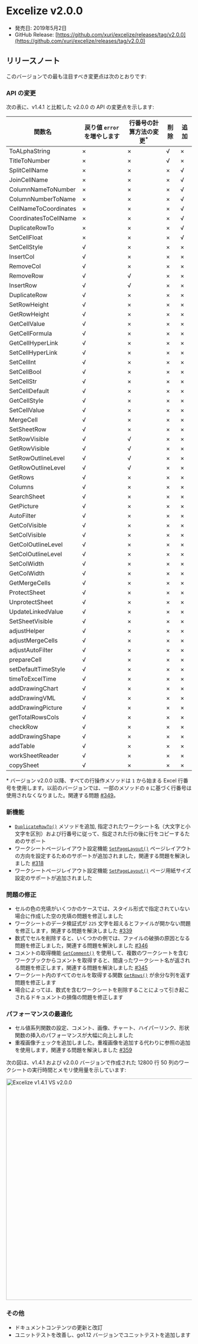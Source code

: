# Excelize v2.0.0

* 発売日: 2019年5月2日
* GitHub Release: [https://github.com/xuri/excelize/releases/tag/v2.0.0](https://github.com/xuri/excelize/releases/tag/v2.0.0)

## リリースノート

このバージョンでの最も注目すべき変更点は次のとおりです:

### API の変更

次の表に、v1.4.1 と比較した v2.0.0 の API の変更点を示します:

|関数名|戻り値 `error` を増やします|行番号の計算方法の変更<sup>\*</sup>|削除|追加|
|---|---|---|---|---|
|ToALphaString|&times;|&times;|&radic;|&times;|
|TitleToNumber|&times;|&times;|&radic;|&times;|
|SplitCellName|&times;|&times;|&times;|&radic;|
|JoinCellName|&times;|&times;|&times;|&radic;|
|ColumnNameToNumber|&times;|&times;|&times;|&radic;|
|ColumnNumberToName|&times;|&times;|&times;|&radic;|
|CellNameToCoordinates|&times;|&times;|&times;|&radic;|
|CoordinatesToCellName|&times;|&times;|&times;|&radic;|
|DuplicateRowTo|&times;|&times;|&times;|&radic;|
|SetCellFloat|&times;|&times;|&times;|&radic;|
|SetCellStyle|&radic;|&times;|&times;|&times;|
|InsertCol|&radic;|&times;|&times;|&times;|
|RemoveCol|&radic;|&times;|&times;|&times;|
|RemoveRow|&radic;|&radic;|&times;|&times;|
|InsertRow|&radic;|&radic;|&times;|&times;|
|DuplicateRow|&radic;|&times;|&times;|&times;|
|SetRowHeight|&radic;|&times;|&times;|&times;|
|GetRowHeight|&radic;|&times;|&times;|&times;|
|GetCellValue|&radic;|&times;|&times;|&times;|
|GetCellFormula|&radic;|&times;|&times;|&times;|
|GetCellHyperLink|&radic;|&times;|&times;|&times;|
|SetCellHyperLink|&radic;|&times;|&times;|&times;|
|SetCellInt|&radic;|&times;|&times;|&times;|
|SetCellBool|&radic;|&times;|&times;|&times;|
|SetCellStr|&radic;|&times;|&times;|&times;|
|SetCellDefault|&radic;|&times;|&times;|&times;|
|GetCellStyle|&radic;|&times;|&times;|&times;|
|SetCellValue|&radic;|&times;|&times;|&times;|
|MergeCell|&radic;|&times;|&times;|&times;|
|SetSheetRow|&radic;|&times;|&times;|&times;|
|SetRowVisible|&radic;|&radic;|&times;|&times;|
|GetRowVisible|&radic;|&radic;|&times;|&times;|
|SetRowOutlineLevel|&radic;|&radic;|&times;|&times;|
|GetRowOutlineLevel|&radic;|&radic;|&times;|&times;|
|GetRows|&radic;|&times;|&times;|&times;|
|Columns|&radic;|&times;|&times;|&times;|
|SearchSheet|&radic;|&times;|&times;|&times;|
|GetPicture|&radic;|&times;|&times;|&times;|
|AutoFilter|&radic;|&times;|&times;|&times;|
|GetColVisible|&radic;|&times;|&times;|&times;|
|SetColVisible|&radic;|&times;|&times;|&times;|
|GetColOutlineLevel|&radic;|&times;|&times;|&times;|
|SetColOutlineLevel|&radic;|&times;|&times;|&times;|
|SetColWidth|&radic;|&times;|&times;|&times;|
|GetColWidth|&radic;|&times;|&times;|&times;|
|GetMergeCells|&radic;|&times;|&times;|&times;|
|ProtectSheet|&radic;|&times;|&times;|&times;|
|UnprotectSheet|&radic;|&times;|&times;|&times;|
|UpdateLinkedValue|&radic;|&times;|&times;|&times;|
|SetSheetVisible|&radic;|&times;|&times;|&times;|
|adjustHelper|&radic;|&times;|&times;|&times;|
|adjustMergeCells|&radic;|&times;|&times;|&times;|
|adjustAutoFilter|&radic;|&times;|&times;|&times;|
|prepareCell|&radic;|&times;|&times;|&times;|
|setDefaultTimeStyle|&radic;|&times;|&times;|&times;|
|timeToExcelTime|&radic;|&times;|&times;|&times;|
|addDrawingChart|&radic;|&times;|&times;|&times;|
|addDrawingVML|&radic;|&times;|&times;|&times;|
|addDrawingPicture|&radic;|&times;|&times;|&times;|
|getTotalRowsCols|&radic;|&times;|&times;|&times;|
|checkRow|&radic;|&times;|&times;|&times;|
|addDrawingShape|&radic;|&times;|&times;|&times;|
|addTable|&radic;|&times;|&times;|&times;|
|workSheetReader|&radic;|&times;|&times;|&times;|
|copySheet|&radic;|&times;|&times;|&times;|

\* バージョン v2.0.0 以降、すべての行操作メソッドは `1` から始まる Excel 行番号を使用します。以前のバージョンでは、一部のメソッドの `0` に基づく行番号は使用されなくなりました。関連する問題 [#349](https://github.com/xuri/excelize/issues/349)。

### 新機能

* [`DuplicateRowTo()`](https://pkg.go.dev/github.com/xuri/excelize/v2@v2.0.0#File.WriteTo) メソッドを追加, 指定されたワークシート名（大文字と小文字を区別）および行番号に従って、指定された行の後に行をコピーするためのサポート
* ワークシートページレイアウト設定機能 [`SetPageLayout()`](https://pkg.go.dev/github.com/xuri/excelize/v2@v2.0.0#File.SetPageLayout) ページレイアウトの方向を設定するためのサポートが追加されました，関連する問題を解決しました [#318](https://github.com/xuri/excelize/issues/318)
* ワークシートページレイアウト設定機能 [`SetPageLayout()`](https://pkg.go.dev/github.com/xuri/excelize/v2@v2.0.0#File.SetPageLayout) ページ用紙サイズ設定のサポートが追加されました

### 問題の修正

* セルの色の充填がいくつかのケースでは、スタイル形式で指定されていない場合に作成した空の充填の問題を修正しました
* ワークシートのデータ検証式が `225` 文字を超えるとファイルが開かない問題を修正します，関連する問題を解決しました [#339](https://github.com/xuri/excelize/issues/339)
* 数式でセルを削除すると、いくつかの例では、ファイルの破損の原因となる問題を修正しました，関連する問題を解決しました [#346](https://github.com/xuri/excelize/issues/346)
* コメントの取得機能 [`GetComment()`](https://pkg.go.dev/github.com/xuri/excelize/v2@v2.0.0#File.GetComment) を使用して、複数のワークシートを含むワークブックからコメントを取得すると、間違ったワークシート名が返される問題を修正します，関連する問題を解決しました [#345](https://github.com/xuri/excelize/issues/345)
* ワークシート内のすべてのセルを取得する関数 [`GetRows()`](https://pkg.go.dev/github.com/xuri/excelize/v2@v2.0.0#File.GetRows) が余分な列を返す問題を修正します
* 場合によっては、数式を含むワークシートを削除することによって引き起こされるドキュメントの損傷の問題を修正します

### パフォーマンスの最適化

* セル値系列関数の設定、コメント、画像、チャート、ハイパーリンク、形状関数の挿入のパフォーマンスが大幅に向上しました
* 重複画像チェックを追加しました。重複画像を追加する代わりに参照の追加を使用します，関連する問題を解決しました [#359](https://github.com/xuri/excelize/issues/359)

次の図は、v1.4.1 および v2.0.0 バージョンで作成された 12800 行 50 列のワークシートの実行時間とメモリ使用量を示しています:

<img src="https://user-images.githubusercontent.com/2809468/56576273-7e7f1d80-65fa-11e9-8b47-7b171c5e67e3.png" width="600" alt="Excelize v1.4.1 VS v2.0.0">

### その他

* ドキュメントコンテンツの更新と改訂
* ユニットテストを改善し、go1.12 バージョンでユニットテストを追加します

